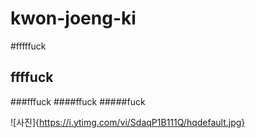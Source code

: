 # kwon-joeng-ki
#fffffuck
## ffffuck
###fffuck
####ffuck
#####fuck

![사진]{https://i.ytimg.com/vi/SdaqP1B111Q/hqdefault.jpg}
